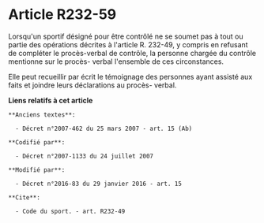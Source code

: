 # Article R232-59

Lorsqu'un sportif désigné pour être contrôlé ne se soumet pas à tout ou partie des opérations décrites à l'article R. 232-49,
y compris en refusant de compléter le procès-verbal de contrôle, la personne chargée du contrôle mentionne sur le procès-
verbal l'ensemble de ces circonstances.

Elle peut recueillir par écrit le témoignage des personnes ayant assisté aux faits et joindre leurs déclarations au procès-
verbal.

**Liens relatifs à cet article**

	**Anciens textes**:

	  - Décret n°2007-462 du 25 mars 2007 - art. 15 (Ab)

	**Codifié par**:

	  - Décret n°2007-1133 du 24 juillet 2007

	**Modifié par**:

	  - Décret n°2016-83 du 29 janvier 2016 - art. 15

	**Cite**:

	  - Code du sport. - art. R232-49
